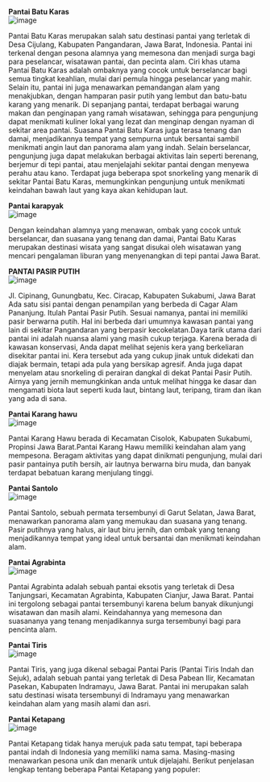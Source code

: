 **Pantai Batu Karas** <br>
![image](https://github.com/Shalrizky/Analisis-Pariwisata-Gamification/assets/150756706/1af6f912-2079-466e-a92f-493db29a7f2d)

Pantai Batu Karas merupakan salah satu destinasi pantai yang terletak di Desa Cijulang, Kabupaten Pangandaran, Jawa Barat, Indonesia. Pantai ini terkenal dengan pesona alamnya yang memesona dan menjadi surga bagi para peselancar, wisatawan pantai, dan pecinta alam.
Ciri khas utama Pantai Batu Karas adalah ombaknya yang cocok untuk berselancar bagi semua tingkat keahlian, mulai dari pemula hingga peselancar yang mahir. Selain itu, pantai ini juga menawarkan pemandangan alam yang menakjubkan, dengan hamparan pasir putih yang lembut dan batu-batu karang yang menarik.
Di sepanjang pantai, terdapat berbagai warung makan dan penginapan yang ramah wisatawan, sehingga para pengunjung dapat menikmati kuliner lokal yang lezat dan menginap dengan nyaman di sekitar area pantai. Suasana Pantai Batu Karas juga terasa tenang dan damai, menjadikannya tempat yang sempurna untuk bersantai sambil menikmati angin laut dan panorama alam yang indah.
Selain berselancar, pengunjung juga dapat melakukan berbagai aktivitas lain seperti berenang, berjemur di tepi pantai, atau menjelajahi sekitar pantai dengan menyewa perahu atau kano. Terdapat juga beberapa spot snorkeling yang menarik di sekitar Pantai Batu Karas, memungkinkan pengunjung untuk menikmati keindahan bawah laut yang kaya akan kehidupan laut.

**Pantai karapyak** <br>
![image](https://github.com/Shalrizky/Analisis-Pariwisata-Gamification/assets/150756706/fcb59e5f-c5e4-4ec8-a46e-65d0fefe6f81) 

Dengan keindahan alamnya yang menawan, ombak yang cocok untuk berselancar, dan suasana yang tenang dan damai, Pantai Batu Karas merupakan destinasi wisata yang sangat disukai oleh wisatawan yang mencari pengalaman liburan yang menyenangkan di tepi pantai Jawa Barat.



**PANTAI PASIR PUTIH** <br>
![image](https://github.com/Shalrizky/Analisis-Pariwisata-Gamification/assets/150756706/30b18af6-f7f0-4b45-89ab-7735f8023631)

Jl. Cipinang, Gunungbatu, Kec. Ciracap, Kabupaten Sukabumi, Jawa Barat
Ada satu sisi pantai dengan penampilan yang berbeda di Cagar Alam Pananjung. Itulah Pantai Pasir Putih. Sesuai namanya, pantai ini memiliki pasir berwarna putih. Hal ini berbeda dari umumnya kawasan pantai yang lain di sekitar Pangandaran yang berpasir kecokelatan.Daya tarik utama dari pantai ini adalah nuansa alami yang masih cukup terjaga. Karena berada di kawasan konservasi, Anda dapat melihat sejenis kera yang berkeliaran disekitar pantai ini. Kera tersebut ada yang cukup jinak untuk didekati dan diajak bermain, tetapi ada pula yang bersikap agresif. Anda juga dapat menyelam atau snorkeling di perairan dangkal di dekat Pantai Pasir Putih. Airnya yang jernih memungkinkan anda untuk melihat hingga ke dasar dan mengamati biota laut seperti kuda laut, bintang laut, teripang, tiram dan ikan yang ada di sana.

**Pantai Karang hawu** <br>
![image](https://github.com/Shalrizky/Analisis-Pariwisata-Gamification/assets/150756706/fc93c1ee-c16b-47f6-990c-6f2eda5155df)

Pantai Karang Hawu berada di Kecamatan Cisolok, Kabupaten Sukabumi, Propinsi Jawa Barat.Pantai Karang Hawu memiliki keindahan alam yang mempesona. Beragam aktivitas yang dapat dinikmati pengunjung, mulai dari pasir pantainya putih bersih, air lautnya berwarna biru muda, dan banyak terdapat bebatuan karang menjulang tinggi.

**Pantai Santolo** <br>
![image](https://github.com/Shalrizky/Analisis-Pariwisata-Gamification/assets/150756706/49c72186-3443-449b-9888-7c76d7dbd83d)

Pantai Santolo, sebuah permata tersembunyi di Garut Selatan, Jawa Barat, menawarkan panorama alam yang memukau dan suasana yang tenang. Pasir putihnya yang halus, air laut biru jernih, dan ombak yang tenang menjadikannya tempat yang ideal untuk bersantai dan menikmati keindahan alam.

**Pantai Agrabinta** <br>
![image](https://github.com/Shalrizky/Analisis-Pariwisata-Gamification/assets/150756706/badc0923-c20a-4b70-bf35-7e6f3c7f97bf)

Pantai Agrabinta adalah sebuah pantai eksotis yang terletak di Desa Tanjungsari, Kecamatan Agrabinta, Kabupaten Cianjur, Jawa Barat. Pantai ini tergolong sebagai pantai tersembunyi karena belum banyak dikunjungi wisatawan dan masih alami. Keindahannya yang memesona dan suasananya yang tenang menjadikannya surga tersembunyi bagi para pencinta alam.

**Pantai Tiris** <br>
![image](https://github.com/Shalrizky/Analisis-Pariwisata-Gamification/assets/150756706/ebeefcb0-04d4-48ec-988a-53593949e667)

Pantai Tiris, yang juga dikenal sebagai Pantai Paris (Pantai Tiris Indah dan Sejuk), adalah sebuah pantai yang terletak di Desa Pabean Ilir, Kecamatan Pasekan, Kabupaten Indramayu, Jawa Barat. Pantai ini merupakan salah satu destinasi wisata tersembunyi di Indramayu yang menawarkan keindahan alam yang masih alami dan asri.

**Pantai Ketapang** <br>
![image](https://github.com/Shalrizky/Analisis-Pariwisata-Gamification/assets/150756706/7cbba44f-eefe-4e44-9720-c351b3937c52)

Pantai Ketapang tidak hanya merujuk pada satu tempat, tapi beberapa pantai indah di Indonesia yang memiliki nama sama. Masing-masing menawarkan pesona unik dan menarik untuk dijelajahi. Berikut penjelasan lengkap tentang beberapa Pantai Ketapang yang populer:


